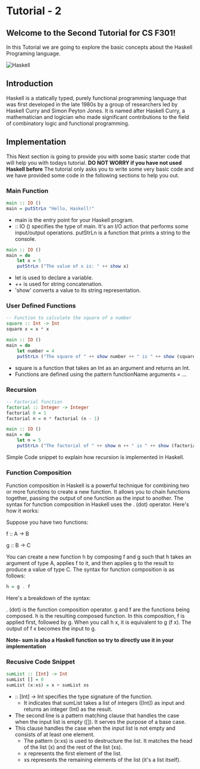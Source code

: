 # Tutorial - 2

## Welcome to the Second Tutorial for CS F301!
In this Tutorial we are going to explore the basic concepts about the Haskell Programing language.

![Haskell](https://miro.medium.com/v2/resize:fit:1166/1*-DMa8q1JrW7CG6imgITacA.png)

## Introduction
Haskell is a statically typed, purely functional programming language that was first developed in the late 1980s by a group of researchers led by Haskell Curry and Simon Peyton Jones. It is named after Haskell Curry, a mathematician and logician who made significant contributions to the field of combinatory logic and functional programming.

## Implementation
This Next section is going to provide you with some basic starter code that will help you with todays tutorial. 
**DO NOT WORRY if you have not used Haskell before**
The tutorial only asks you to write some very basic code and we have provided some code in the following sections to help you out.

### Main Function
```Haskell
main :: IO ()
main = putStrLn "Hello, Haskell!"
```
- main is the entry point for your Haskell program.
- :: IO () specifies the type of main. It's an I/O action that performs some input/output operations.
putStrLn is a function that prints a string to the console.

```Haskell
main :: IO ()
main = do
    let x = 5
    putStrLn ("The value of x is: " ++ show x)
```
- let is used to declare a variable.
- ++ is used for string concatenation.
- 'show' converts a value to its string representation.

### User Defined Functions
```Haskell
-- Function to calculate the square of a number
square :: Int -> Int
square x = x * x

main :: IO ()
main = do
    let number = 4
    putStrLn ("The square of " ++ show number ++ " is " ++ show (square number))
```
- square is a function that takes an Int as an argument and returns an Int.
- Functions are defined using the pattern functionName arguments = ...

### Recursion
```haskell
-- Factorial function
factorial :: Integer -> Integer
factorial 0 = 1
factorial n = n * factorial (n - 1)

main :: IO ()
main = do
    let n = 5
    putStrLn ("The factorial of " ++ show n ++ " is " ++ show (factorial n))
```
Simple Code snippet to explain how recursion is implemented in Haskell.

### Function Composition
Function composition in Haskell is a powerful technique for combining two or more functions to create a new function. It allows you to chain functions together, passing the output of one function as the input to another. The syntax for function composition in Haskell uses the . (dot) operator. Here's how it works:

Suppose you have two functions:

f :: A -> B

g :: B -> C

You can create a new function h by composing f and g such that h takes an argument of type A, applies f to it, and then applies g to the result to produce a value of type C. The syntax for function composition is as follows:

```haskell
h = g . f
```
Here's a breakdown of the syntax:

. (dot) is the function composition operator.
g and f are the functions being composed.
h is the resulting composed function.
In this composition, f is applied first, followed by g. When you call h x, it is equivalent to g (f x). The output of f x becomes the input to g.

**Note- sum is also a Haskell function so try to directly use it in your implementation** 

### Recusive Code Snippet
```Haskell
sumList :: [Int] -> Int
sumList [] = 0
sumList (x:xs) = x + sumList xs
```
- :: [Int] -> Int specifies the type signature of the function.
    - It indicates that sumList takes a list of integers ([Int]) as input and returns an integer (Int) as the result.
- The second line is a pattern matching clause that handles the case when the input list is empty ([]). It serves the purpose of a base case.
- This clause handles the case when the input list is not empty and consists of at least one element.
    - The pattern (x:xs) is used to destructure the list. It matches the head of the list (x) and the rest of the list (xs).
    - x represents the first element of the list.
    - xs represents the remaining elements of the list (it's a list itself).

